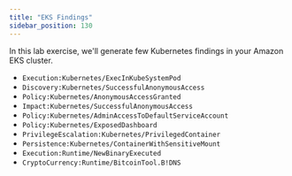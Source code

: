 ```yaml
---
title: "EKS Findings"
sidebar_position: 130
---
```


In this lab exercise, we'll generate few Kubernetes findings in your Amazon EKS cluster.  

- `Execution:Kubernetes/ExecInKubeSystemPod`
- `Discovery:Kubernetes/SuccessfulAnonymousAccess`
- `Policy:Kubernetes/AnonymousAccessGranted`
- `Impact:Kubernetes/SuccessfulAnonymousAccess` 
- `Policy:Kubernetes/AdminAccessToDefaultServiceAccount`
- `Policy:Kubernetes/ExposedDashboard`
- `PrivilegeEscalation:Kubernetes/PrivilegedContainer` 
- `Persistence:Kubernetes/ContainerWithSensitiveMount`
- `Execution:Runtime/NewBinaryExecuted`
- `CryptoCurrency:Runtime/BitcoinTool.B!DNS`